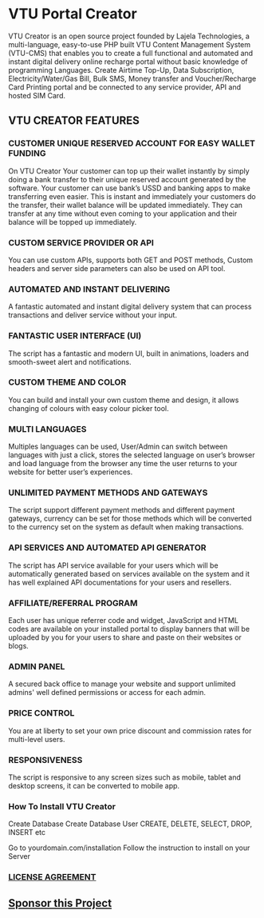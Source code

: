 # VTU Portal Creator
VTU Creator is an open source project founded by Lajela Technologies, a multi-language, easy-to-use PHP built VTU Content Management System (VTU-CMS) that enables you to create a full functional and automated and instant digital delivery online recharge portal without basic knowledge of programming Languages. Create Airtime Top-Up, Data Subscription, Electricity/Water/Gas Bill, Bulk SMS, Money transfer and Voucher/Recharge Card Printing portal and be connected to any service provider, API and hosted SIM Card.

## VTU CREATOR FEATURES

### CUSTOMER UNIQUE RESERVED ACCOUNT FOR EASY WALLET FUNDING
On VTU Creator Your customer can top up their wallet instantly by simply doing a bank transfer to their unique reserved account generated by the software. Your customer can use bank’s USSD and banking apps to make transferring even easier.
This is instant and immediately your customers do the transfer, their wallet balance will be updated immediately. They can transfer at any time without even coming to your application and their balance will be topped up immediately.

### CUSTOM SERVICE PROVIDER OR API
You can use custom APIs, supports both GET and POST methods, Custom headers and server side parameters can also be used on API tool.

### AUTOMATED AND INSTANT DELIVERING
A fantastic automated and instant digital delivery system that can process transactions and deliver service without your input.

### FANTASTIC USER INTERFACE (UI)
The script has a fantastic and modern UI, built in animations, loaders and smooth-sweet alert and notifications.

### CUSTOM THEME AND COLOR
You can build and install your own custom theme and design, it allows changing of colours with easy colour picker tool.

### MULTI LANGUAGES
Multiples languages can be used, User/Admin can switch between languages with just a click, stores the selected language on user’s browser and load language from the browser any time the user returns to your website for better user’s experiences.

### UNLIMITED PAYMENT METHODS AND GATEWAYS
The script support different payment methods and different payment gateways, currency can be set for those methods which will be converted to the currency set on the system as default when making transactions.

### API SERVICES AND AUTOMATED API GENERATOR
The script has API service available for your users which will be automatically generated based on services available on the system and it has well explained API documentations for your users and resellers.

### AFFILIATE/REFERRAL PROGRAM
Each user has unique referrer code and widget, JavaScript and HTML codes are available on your installed portal to display banners that will be uploaded by you for your users to share and paste on their websites or blogs.

### ADMIN PANEL
A secured back office to manage your website and support unlimited admins' well defined permissions or access for each admin.

### PRICE CONTROL
You are at liberty to set your own price discount and commission rates for multi-level users.

### RESPONSIVENESS
The script is responsive to any screen sizes such as mobile, tablet and desktop screens, it can be converted to mobile app.

### How To Install VTU Creator

Create Database 
Create Database User CREATE,
DELETE, SELECT, DROP, INSERT etc

Go to yourdomain.com/installation
Follow the instruction to install on your Server

### [LICENSE AGREEMENT](https://provtu.lajala.com/terms.php)

## [Sponsor this Project](https://paystack.com/pay/vtucreator)
